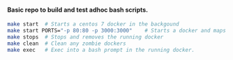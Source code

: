 #### Basic repo to build and test adhoc bash scripts.

```bash
make start  # Starts a centos 7 docker in the backgound
make start PORTS="-p 80:80 -p 3000:3000"    # Starts a docker and maps the defined ports to the host
make stops  # Stops and removes the running docker
make clean  # Clean any zombie dockers
make exec   # Exec into a bash prompt in the running docker.
```
